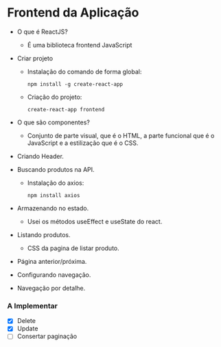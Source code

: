# Frontend da Aplicação

- O que é ReactJS?
    - É uma biblioteca frontend JavaScript

- Criar projeto
    - Instalação do comando de forma global:
        
        ```Shell
        npm install -g create-react-app
        ```
    
    - Criação do projeto:

        ```Shel
        create-react-app frontend
        ```

- O que são componentes?
    - Conjunto de parte visual, que é o HTML, a parte funcional que é o JavaScript e a estilização que é o CSS.

- Criando Header.

- Buscando produtos na API.
    - Instalação do axios:
        ```Shell
        npm install axios
        ```

- Armazenando no estado.
    - Usei os métodos useEffect e useState do react.

- Listando produtos.
    - CSS da pagina de listar produto.

- Página anterior/próxima.

- Configurando navegação.

- Navegação por detalhe.

### A Implementar
- [X] Delete
- [X] Update
- [ ] Consertar paginação
